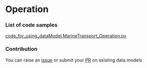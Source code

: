 # Operation

### List of code samples 

<!-- 50-List of code -->

<!-- [code entry](link) -->
[code_for_using_dataModel.MarineTransport_Operation.py](https://github.com/smart-data-models/dataModel.MarineTransport/blob/master/Operation/code/code_for_using_dataModel.MarineTransport_Operation.py)


<!-- /50-List of code -->

### Contribution
You can raise an [issue](https://github.com/smart-data-models/dataModel.MarineTransport/issues) or submit your [PR](https://github.com/smart-data-models/dataModel.MarineTransport/pulls) on existing data models
